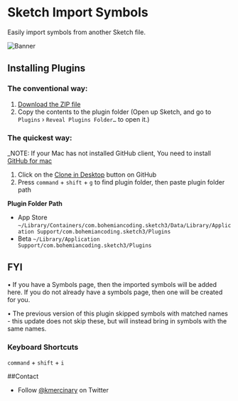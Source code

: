 # Sketch Import Symbols

Easily import symbols from another Sketch file. 

![Banner](http://jroplet.com/public/import-symbols-512.png)

## Installing Plugins

### The conventional way:
1. [Download the ZIP file](https://github.com/kmerc/sketch-import-symbols/archive/master.zip)
2. Copy the contents to the plugin folder (Open up Sketch, and go to `Plugins` › `Reveal Plugins Folder…` to open it.)

### The quickest way:

_NOTE: If your Mac has not installed GitHub client, You need to install [GitHub for mac](https://mac.github.com)

1. Click on the [Clone in Desktop](github-mac://openRepo/https://github.com/kmerc/sketch-import-symbols) button on GitHub
2. Press `command` + `shift` + `g` to find plugin folder, then paste plugin folder path

**Plugin Folder Path**

* App Store `~/Library/Containers/com.bohemiancoding.sketch3/Data/Library/Application Support/com.bohemiancoding.sketch3/Plugins`
* Beta `~/Library/Application Support/com.bohemiancoding.sketch3/Plugins`

## FYI
• If you have a Symbols page, then the imported symbols will be added here. If you do not already have a symbols page, then one will be created for you.

• The previous version of this plugin skipped symbols with matched names - this update does not skip these, but will instead bring in symbols with the same names.

### Keyboard Shortcuts
`command` + `shift` + `i`

##Contact

* Follow [@kmercinary](http://twitter.com/kmercinary) on Twitter
